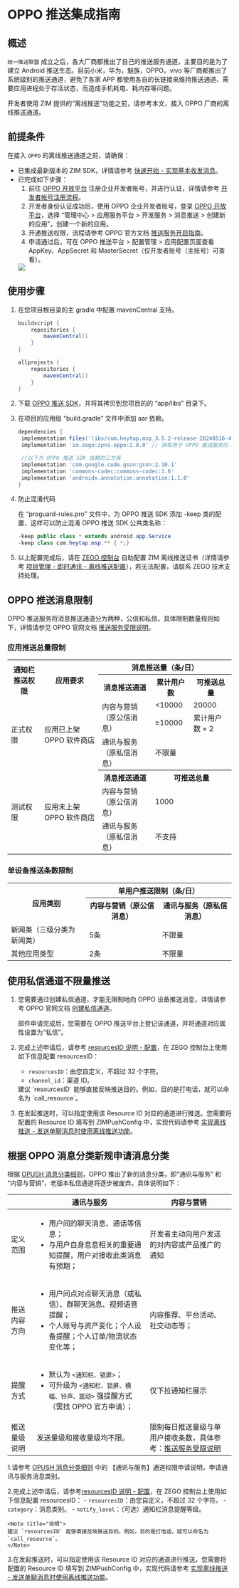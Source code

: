 # OPPO 推送集成指南


## 概述

`统一推送联盟` 成立之后，各大厂商都推出了自己的推送服务通道，主要目的是为了建立 Android 推送生态。目前小米，华为，魅族，OPPO，vivo 等厂商都推出了系统级别的推送通道，避免了各家 APP 都使用各自的长链接来维持推送通道、需要应用进程处于存活状态，而造成手机耗电、耗内存等问题。

开发者使用 ZIM 提供的“离线推送”功能之前，请参考本文，接入 OPPO 厂商的离线推送通道。  

## 前提条件

在接入 `OPPO` 的离线推送通道之前，请确保：

- 已集成最新版本的 ZIM SDK，详情请参考 [快速开始 - 实现基本收发消息](/zim-uniapp/send-and-receive-messages)。
- 已完成如下步骤：
    1. 前往 [OPPO 开放平台](https://open.oppomobile.com/#id=1) 注册企业开发者账号，并进行认证，详情请参考 [开发者帐号注册流程](https://open.oppomobile.com/wiki/doc#id=10446)。
    2. 开发者身份认证成功后，使用 OPPO 企业开发者账号，登录 [OPPO 开放平台](https://open.oppomobile.com/#id=1)，选择 “管理中心 > 应用服务平台 > 开发服务 > 消息推送 > 创建新的应用”，创建一个新的应用。
    3. 开通推送权限，流程请参考 OPPO 官方文档 [推送服务开启指南](https://open.oppomobile.com/new/developmentDoc/info?id=10195)。
    4. 申请通过后，可在 OPPO 推送平台 > 配置管理 > 应用配置页面查看 AppKey、AppSecret 和 MasterSecret（仅开发者账号（主账号）可查看）。
    <Frame width="512" height="auto" caption=""><img src="https://doc-media.zego.im/sdk-doc/Pics/ZIM/OPPO_MasterSecret.jpeg" /></Frame>    

## 使用步骤

1. 在您项目根目录的主 gradle 中配置 mavenCentral 支持。

    ```groovy {3,9}
    buildscript {  
        repositories {  
            mavenCentral()  
        }  
    }  

    allprojects {
        repositories {  
            mavenCentral()  
        }     
    }
    ```

2. 下载 [OPPO 推送 SDK](https://artifact-sdk.zego.im/zpns/sdk/oppo/com.heytap.msp_3.5.2-release-20240516-416001043.aar)，并将其拷贝到您项目的的 “app/libs” 目录下。

3. 在项目的应用级 “build.gradle” 文件中添加 aar 依赖。
    ```groovy
    dependencies {
     implementation files('libs/com.heytap.msp_3.5.2-release-20240516-416001043.aar') // 版本为 3.5.2 的 OPPO 推送 SDK
     implementation 'im.zego:zpns-oppo:2.8.0' // 获取用于 OPPO 推送服务的 ZPNs 库

     //以下为 OPPO 推送 SDK 依赖的三方库
     implementation 'com.google.code.gson:gson:2.10.1'
     implementation 'commons-codec:commons-codec:1.6'
     implementation 'androidx.annotation:annotation:1.1.0'
    }
    ```

4. 防止混淆代码
    
    在 “proguard-rules.pro” 文件中，为 OPPO 推送 SDK 添加 -keep 类的配置，这样可以防止混淆 OPPO 推送 SDK 公共类名称：

    ```java
    -keep public class * extends android.app.Service
    -keep class com.heytap.msp.** { *;}
    ```

5. 以上配置完成后，请在 [ZEGO 控制台](https://console.zego.im/) 自助配置 ZIM 离线推送证书（详情请参考 [项目管理 - 即时通讯 - 离线推送配置](https://doc-zh.zego.im/article/16233)），若无法配置，请联系 ZEGO 技术支持处理。

## OPPO 推送消息限制

OPPO 推送服务将消息推送通道分为两种，公信和私信，具体限制数量规则如下，详情请参见 OPPO 官网文档 [推送服务受限说明](https://open.oppomobile.com/new/developmentDoc/info?id=11210)。

### 应用推送总量限制

<table>
  <tbody>
    <tr>
      <th rowspan="2">通知栏推送权限</th>
      <th rowspan="2">应用要求</th>
      <th colspan="3">消息推送量（条/日）</th>
    </tr>
    <tr>
      <th>消息推送通道</th>
      <th>累计用户数</th>
      <th>可推送总量</th>
    </tr>
    <tr>
      <td rowspan="3">正式权限</td>
      <td rowspan="3">应用已上架 OPPO 软件商店</td>
      <td rowspan="2">内容与营销（原公信消息）</td>
      <td>&lt;10000</td>
      <td>20000</td>
    </tr>
    <tr>
      <td>≥10000</td>
      <td>累计用户数 × 2</td>
    </tr>
    <tr>
      <td>通讯与服务（原私信消息）</td>
      <td colspan="2">不限量</td>
    </tr>
    <tr>
      <td rowspan="3">测试权限</td>
      <td rowspan="3">应用未上架 OPPO 软件商店</td>
      <th>消息推送通道</th>
      <th colspan="2">可推送总量</th>
    </tr>
    <tr>
      <td>内容与营销（原公信消息）</td>
      <td colspan="2">1000</td>
    </tr>
    <tr>
      <td>通讯与服务（原私信消息）</td>
      <td colspan="2">不支持</td>
    </tr>
  </tbody>
</table>

### 单设备推送条数限制

<table>
  <tbody>
    <tr>
      <th rowspan="2">应用类别</th>
      <th colspan="2">单用户推送限制（条/日）</th>
    </tr>
    <tr>
      <th>内容与营销（原公信消息）</th>
      <th>通讯与服务（原私信消息）</th>
    </tr>
    <tr>
      <td>新闻类（三级分类为新闻类）</td>
      <td>5条</td>
      <td>不限量</td>
    </tr>
    <tr>
      <td>其他应用类型</td>
      <td>2条</td>
      <td>不限量</td>
    </tr>
  </tbody>
</table>


## 使用私信通道不限量推送

1. 您需要通过创建私信通道，才能无限制地向 OPPO 设备推送消息，详情请参考 OPPO 官网文档 <a href="https://open.oppomobile.com/new/developmentDoc/info?id=12391" target="_blank" rel="noreferrer noopener">创建私信通道</a>。

    <Warning title="注意">
    邮件申请完成后，您需要在 OPPO 推送平台上登记该通道，并将通道对应属性设置为“私信”。   
    </Warning>

2. 完成上述申请后，请参考 [resourcesID 说明 - 配置](/zim-uniapp/offline-push-notifications/resourcesid-introduction#配置)，在 ZEGO 控制台上使用如下信息配置 resourcesID： 
    - `resourcesID`：由您自定义，不超过 32 个字符。
    - `channel_id`：渠道 ID。

    <Note title="说明">
    建议 `resourcesID` 能够直接反映推送目的。例如，目的是打电话，就可以命名为 `call_resource`。
    </Note>

3. 在发起推送时，可以指定使用该 Resource ID 对应的通道进行推送。您需要将配置的 Resource ID 填写到 ZIMPushConfig 中，实现代码请参考 [实现离线推送 - 发送单聊消息时使用离线推送功能](/zim-uniapp/offline-push-notifications/implement-offline-push-notification#场景-1发送单聊消息时使用离线推送功能)。


## 根据 OPPO 消息分类新规申请消息分类

根据 [OPUSH 消息分类细则](https://open.oppomobile.com/documentation/page/info?id=13189)，OPPO 推出了新的消息分类，即“通讯与服务” 和 “内容与营销”，老版本私信通道将逐步被废弃。具体说明如下：

|  | 通讯与服务 | 内容与营销 |
|--|--|--|
| 定义范围 | <ul><li>用户间的聊天消息、通话等信息；</li><li>与用户自身息息相关的重要通知提醒，用户对接收此类消息有预期；</li></ul> | 开发者主动向用户发送的对内容或产品推广的通知 |
| 推送内容方向 | <ul><li>用户间点对点聊天消息（或私信）、群聊天消息、视频语音提醒；</li><li>个人账号与资产变化；个人设备提醒；个人订单/物流状态变化等；</li></ul> | 内容推荐、平台活动、社交动态等； |
| 提醒方式 | <ul><li>默认为 `<通知栏、锁屏>`；</li><li>可升级为 `<通知栏、锁屏、横幅、铃声、震动>` 强提醒方式（需找 OPPO 官方申请）；</li></ul> | 仅下拉通知栏展示 |
| 推送量级说明 | 发送量级和接收量级均不限。 | 限制每日推送量级与单用户接收条数，具体参考：[推送服务受限说明](https://open.oppomobile.com/documentation/page/info?id=13190) |


1.请参考 [OPUSH 消息分类细则](https://open.oppomobile.com/documentation/page/info?id=13189) 中的 【通讯与服务】通道权限申请说明，申请通讯与服务消息类别。

2.完成上述申请后，请参考[resourcesID 说明 - 配置](/zim-uniapp/offline-push-notifications/resourcesid-introduction#配置)，在 ZEGO 控制台上使用如下信息配置 resourcesID： 
    - `resourcesID`：由您自定义，不超过 32 个字符。
    - `category`：消息类别。
    - `notify_level`：（可选）通知栏消息提醒等级。

    <Note title="说明">
    建议 `resourcesID` 能够直接反映推送目的。例如，目的是打电话，就可以命名为 `call_resource`。
    </Note>
3.在发起推送时，可以指定使用该 Resource ID 对应的通道进行推送。您需要将配置的 Resource ID 填写到 ZIMPushConfig 中，实现代码请参考 [实现离线推送 - 发送单聊消息时使用离线推送功能](/zim-uniapp/offline-push-notifications/implement-offline-push-notification#场景-1发送单聊消息时使用离线推送功能)。
<Content />